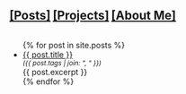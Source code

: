 <h2 style="display: inline-block"><a href="/posts">[Posts]</a></h2>
<h2 style="display: inline-block"><a href="/projects">[Projects]</a></h2>
<h2 style="display: inline-block"><a href="/about">[About Me]</a></h2>
<ul>
  {% for post in site.posts %}
    <li>
      <a href="{{ post.url }}">{{ post.title }}</a>
      <small style="display: block; font-style: italic">
        ({{ post.tags | join: ", " }})
      </small>
      <div>{{ post.excerpt }}</div>
    </li>
  {% endfor %}
</ul>
